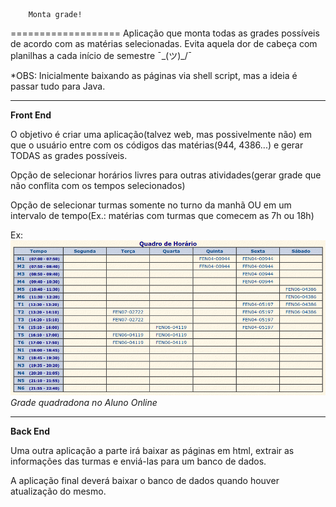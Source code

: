 		Monta grade!
===================
Aplicação que monta todas as grades possíveis de acordo com as matérias selecionadas. Evita aquela dor de cabeça com planilhas a cada início de semestre ¯\_(ツ)_/¯

*OBS: Inicialmente baixando as páginas via shell script, mas a ideia é passar tudo para Java.

----------

**Front End**

O objetivo é criar uma aplicação(talvez web, mas possivelmente não) em que o usuário entre com os códigos das matérias(944, 4386...) e gerar TODAS as grades possíveis.

Opção de selecionar horários livres para outras atividades(gerar grade que não conflita com os tempos selecionados)

Opção de selecionar turmas somente no turno da manhã OU em um intervalo de tempo(Ex.: matérias com turmas que comecem as 7h ou 18h)

Ex:
![Grade quadradona no Aluno Online](https://github.com/jgfenix/monta_grade/blob/master/examples/exemplo_grade.png)
*Grade quadradona no Aluno Online*


----------


**Back End**

Uma outra aplicação a parte irá baixar as páginas em html, extrair as informações das turmas e enviá-las para um banco de dados.

A aplicação final deverá baixar o banco de dados quando houver atualização do mesmo.

